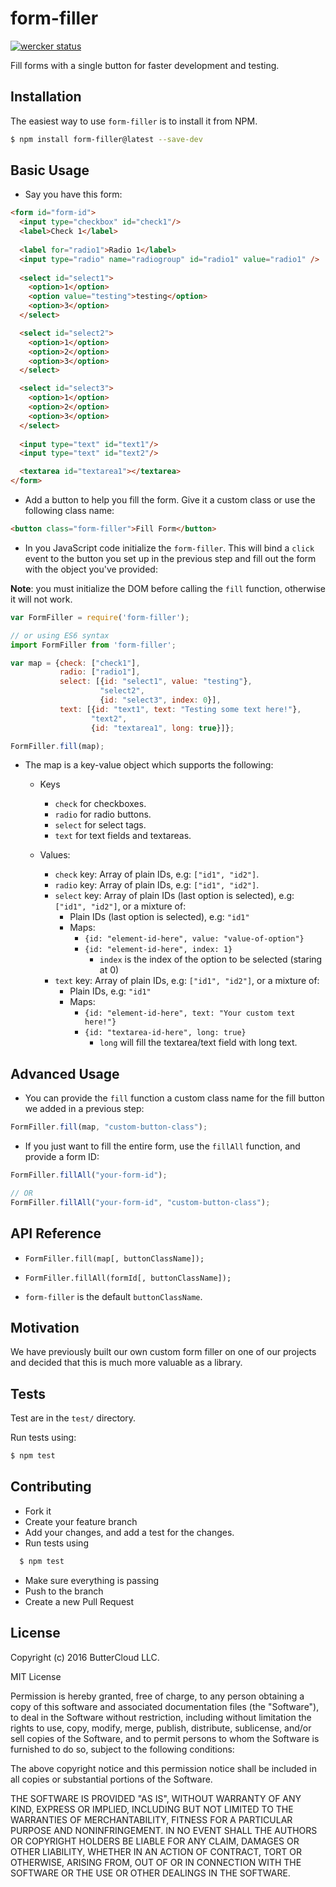 # form-filler

[![wercker status](https://app.wercker.com/status/bbecf5724c20b9dab349e0272a1d23c4/s/master "wercker status")](https://app.wercker.com/project/bykey/bbecf5724c20b9dab349e0272a1d23c4)

Fill forms with a single button for faster development and testing.

## Installation
The easiest way to use `form-filler` is to install it from NPM.

```bash
$ npm install form-filler@latest --save-dev
```

## Basic Usage

* Say you have this form:

```html
<form id="form-id">
  <input type="checkbox" id="check1"/>
  <label>Check 1</label>
  
  <label for="radio1">Radio 1</label> 
  <input type="radio" name="radiogroup" id="radio1" value="radio1" /> 
  
  <select id="select1">
    <option>1</option>
    <option value="testing">testing</option>
    <option>3</option>
  </select>

  <select id="select2">
    <option>1</option>
    <option>2</option>
    <option>3</option>
  </select>

  <select id="select3">
    <option>1</option>
    <option>2</option>
    <option>3</option>
  </select>
  
  <input type="text" id="text1"/>
  <input type="text" id="text2"/>

  <textarea id="textarea1"></textarea>
</form>
```

* Add a button to help you fill the form. Give it a custom class or use the following class name:
  
```html
<button class="form-filler">Fill Form</button>
```

* In you JavaScript code initialize the `form-filler`.
This will bind a `click` event to the button you set up in the previous step and fill out the form with the object you've provided:

**Note**: you must initialize the DOM before calling the `fill` function, otherwise it will not work.

```javascript
var FormFiller = require('form-filler');

// or using ES6 syntax
import FormFiller from 'form-filler';

var map = {check: ["check1"],
           radio: ["radio1"],
           select: [{id: "select1", value: "testing"},
                    "select2",
                    {id: "select3", index: 0}],
           text: [{id: "text1", text: "Testing some text here!"},
                  "text2",
                  {id: "textarea1", long: true}]};

FormFiller.fill(map);
```

* The map is a key-value object which supports the following:
  
  * Keys
    * `check` for checkboxes.
    * `radio` for radio buttons.
    * `select` for select tags.
    * `text` for text fields and textareas.
  
  * Values:
    * `check` key: Array of plain IDs, e.g: `["id1", "id2"]`.
    * `radio` key: Array of plain IDs, e.g: `["id1", "id2"]`.
    * `select` key: Array of plain IDs (last option is selected), e.g: `["id1", "id2"]`, or a mixture of:
      * Plain IDs (last option is selected), e.g: `"id1"`
      * Maps:
        * `{id: "element-id-here", value: "value-of-option"}`
        * `{id: "element-id-here", index: 1}`
          * `index` is the index of the option to be selected (staring at 0)
    * `text` key: Array of plain IDs, e.g: `["id1", "id2"]`, or a mixture of:
      * Plain IDs, e.g: `"id1"`
      * Maps:
        * `{id: "element-id-here", text: "Your custom text here!"}`
        * `{id: "textarea-id-here", long: true}`
          * `long` will fill the textarea/text field with long text.


## Advanced Usage

* You can provide the `fill` function a custom class name for the fill button we added in a previous step:

```javascript
FormFiller.fill(map, "custom-button-class");
```

* If you just want to fill the entire form, use the `fillAll` function, and provide a form ID:

```javascript
FormFiller.fillAll("your-form-id");

// OR
FormFiller.fillAll("your-form-id", "custom-button-class");
```

## API Reference

* `FormFiller.fill(map[, buttonClassName]);`
* `FormFiller.fillAll(formId[, buttonClassName]);`

* `form-filler` is the default `buttonClassName`.

## Motivation

We have previously built our own custom form filler on one of our projects and decided that this is much more valuable as a library.

## Tests

Test are in the `test/` directory.

Run tests using:

```bash
$ npm test
```

## Contributing

* Fork it
* Create your feature branch
* Add your changes, and add a test for the changes.
* Run tests using

```bash
  $ npm test
```
* Make sure everything is passing
* Push to the branch
* Create a new Pull Request

## License

Copyright (c) 2016 ButterCloud LLC.

MIT License

Permission is hereby granted, free of charge, to any person obtaining
a copy of this software and associated documentation files (the
"Software"), to deal in the Software without restriction, including
without limitation the rights to use, copy, modify, merge, publish,
distribute, sublicense, and/or sell copies of the Software, and to
permit persons to whom the Software is furnished to do so, subject to
the following conditions:

The above copyright notice and this permission notice shall be
included in all copies or substantial portions of the Software.

THE SOFTWARE IS PROVIDED "AS IS", WITHOUT WARRANTY OF ANY KIND,
EXPRESS OR IMPLIED, INCLUDING BUT NOT LIMITED TO THE WARRANTIES OF
MERCHANTABILITY, FITNESS FOR A PARTICULAR PURPOSE AND
NONINFRINGEMENT. IN NO EVENT SHALL THE AUTHORS OR COPYRIGHT HOLDERS BE
LIABLE FOR ANY CLAIM, DAMAGES OR OTHER LIABILITY, WHETHER IN AN ACTION
OF CONTRACT, TORT OR OTHERWISE, ARISING FROM, OUT OF OR IN CONNECTION
WITH THE SOFTWARE OR THE USE OR OTHER DEALINGS IN THE SOFTWARE.